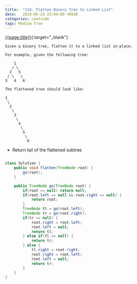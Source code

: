 ```yaml
---
title:  "114. Flatten Binary Tree to Linked List"
date:   2019-05-23 23:04:00 +0930
categories: Leetcode
tags: Medium Tree
---
```


[{{page.title}}](https://leetcode.com/problems/flatten-binary-tree-to-linked-list/){:target="_blank"}

    Given a binary tree, flatten it to a linked list in-place.

    For example, given the following tree:

        1
       / \
      2   5
     / \   \
    3   4   6

    The flattened tree should look like:

    1
     \
      2
       \
        3
         \
          4
           \
            5
             \
              6


* Return tail of the flattened subtree

```java

class Solution {
    public void flatten(TreeNode root) {
        go(root);
    }

    public TreeNode go(TreeNode root) {
        if(root == null) return null;
        if(root.left == null && root.right == null) {
            return root;
        }
        TreeNode tl = go(root.left);
        TreeNode tr = go(root.right);
        if(tr == null) {
            root.right = root.left;
            root.left = null;
            return tl;
        } else if(tl == null) {
            return tr;
        } else {
            tl.right = root.right;
            root.right = root.left;
            root.left = null;
            return tr;
        }
    }
}
```
